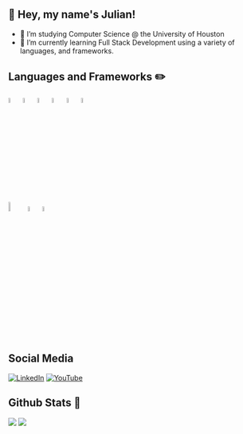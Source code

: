 ## 👋 Hey, my name's Julian!
- 👀 I’m studying Computer Science @ the University of Houston
- 🌱 I’m currently learning Full Stack Development using a variety of languages, and frameworks.

<!---
Julianaguilar98/Julianaguilar98 is a ✨ special ✨ repository because its `README.md` (this file) appears on your GitHub profile.
You can click the Preview link to take a look at your changes.
--->
## Languages and Frameworks :pencil2:
[<img alt="Python" width="5%" src="https://img.icons8.com/color/48/000000/python--v2.png" />](https://www.google.com/search?&q=Python)
[<img alt="C++" width="5%" src="https://img.icons8.com/color/48/000000/c-plus-plus-logo.png" />](https://www.google.com/search?&q=C++)
[<img alt="C#" width="5%" src="https://img.icons8.com/color/48/000000/c-sharp-logo-2.png" />](https://www.google.com/search?&q=C#)
[<img alt="Javascript" width="5%" src="https://img.icons8.com/color/48/000000/javascript--v2.png" />](https://www.google.com/search?&q=Javascript)
[<img alt="PostgreSQL" width="5%" src="https://img.icons8.com/color/48/000000/postgreesql.png" />](https://www.google.com/search?&q=PostgreSQL)
[<img alt="SQL" width="5%" src="https://img.icons8.com/color-glass/48/000000/sql.png" />](https://www.google.com/search?&q=SQL)

[<img alt="React" width="7%" src="https://img.icons8.com/plasticine/100/000000/react.png" />](https://www.google.com/search?&q=React)
[<img alt="Bootstrap" width="5%" src="https://img.icons8.com/color/48/000000/bootstrap.png" />](https://www.google.com/search?&q=bootstrap)
[<img alt="Flask" width="5%" src="https://img.icons8.com/nolan/64/flask.png" />](https://www.google.com/search?&q=Flask)

## Social Media
<p>
	<a href="https://www.linkedin.com/in/julianaguilar98/"><img src="https://img.icons8.com/color/48/000000/linkedin.png" alt="LinkedIn"/></a>
	<a href="https://www.youtube.com/channel/UCdUvBftJI0nAMS3Wbch29lw"><img src="https://img.icons8.com/color/48/000000/youtube-play.png" alt="YouTube"/></a>
</p>

## Github Stats :compass:
<img src="https://github-readme-stats.vercel.app/api?username=julianaguilar98&hide=stars&show_icons=true&theme=tokyonight&line_height=32">
<img src="https://github-readme-stats.vercel.app/api/top-langs/?username=anuraghazra&layout=compact&theme=tokyonight">

